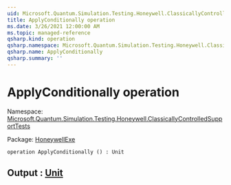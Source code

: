 ```yaml
---
uid: Microsoft.Quantum.Simulation.Testing.Honeywell.ClassicallyControlledSupportTests.ApplyConditionally
title: ApplyConditionally operation
ms.date: 3/26/2021 12:00:00 AM
ms.topic: managed-reference
qsharp.kind: operation
qsharp.namespace: Microsoft.Quantum.Simulation.Testing.Honeywell.ClassicallyControlledSupportTests
qsharp.name: ApplyConditionally
qsharp.summary: ''
---
```


# ApplyConditionally operation

Namespace: [Microsoft.Quantum.Simulation.Testing.Honeywell.ClassicallyControlledSupportTests](xref:Microsoft.Quantum.Simulation.Testing.Honeywell.ClassicallyControlledSupportTests)

Package: [HoneywellExe](https://nuget.org/packages/HoneywellExe)




```qsharp
operation ApplyConditionally () : Unit
```


## Output : [Unit](xref:microsoft.quantum.lang-ref.unit)

